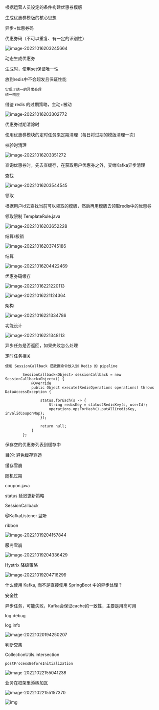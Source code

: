 根据运营人员设定的条件构建优惠券模版

生成优惠券模版的核心思想

异步+优惠券码

优惠券码（不可以重复、有一定的识别性）



![image-20221016203245664](https://raw.githubusercontent.com/erdengk/picGo/main/img/202210162032821.png)



动态生成优惠券

生成时，使用set保证唯一性

放到redis中不会超发且保证性能







```
实现了统一的异常处理
统一响应 
```











借鉴 redis 的过期策略，主动+被动

![image-20221016203302772](https://raw.githubusercontent.com/erdengk/picGo/main/img/202210162033798.png)



优惠券过期清除时

使用优惠券模块的定时任务来定期清理（每日将过期的模版清理一次）

校验时清理





![image-20221016203351272](https://raw.githubusercontent.com/erdengk/picGo/main/img/202210162033320.png)

 查询优惠券时，先去查缓存，在获取用户优惠券之外，交给Kafka异步清理





查找

![image-20221016203544545](https://raw.githubusercontent.com/erdengk/picGo/main/img/202210162035591.png)



领取



根据用户id去查找当前可以领取的模版，然后再用模版去领取redis中的优惠券

领取限制 TemplateRule.java



 ![image-20221016203652228](https://raw.githubusercontent.com/erdengk/picGo/main/img/202210162036268.png)





结算/核销



![image-20221016203745186](https://raw.githubusercontent.com/erdengk/picGo/main/img/202210162037240.png)



结算



![image-20221016204422469](https://raw.githubusercontent.com/erdengk/picGo/main/img/202210162044532.png)



优惠券码缓存

![image-20221016221220113](https://raw.githubusercontent.com/erdengk/picGo/main/img/202210162212167.png)

![image-20221016221124364](https://raw.githubusercontent.com/erdengk/picGo/main/img/202210162211613.png)





架构

![image-20221016221334786](https://raw.githubusercontent.com/erdengk/picGo/main/img/202210162213845.png)

功能设计

![image-20221016221348113](https://raw.githubusercontent.com/erdengk/picGo/main/img/202210162213141.png)









异步任务是否返回，如果失败怎么处理

定时任务相关





```
使用 SessionCallback 把数据命令放入到 Redis 的 pipeline

        SessionCallback<Object> sessionCallback = new SessionCallback<Object>() {
            @Override
            public Object execute(RedisOperations operations) throws DataAccessException {

                status.forEach(s -> {
                    String redisKey = status2RedisKey(s, userId);
                    operations.opsForHash().putAll(redisKey, invalidCouponMap);
                });

                return null;
            }
        };
```





保存空的优惠券列表到缓存中

目的: 避免缓存穿透



缓存雪崩

随机过期





coupon.java

status 延迟更新策略



SessionCallback



@KafkaListener 监听





ribbon



![image-20221019204157844](https://raw.githubusercontent.com/erdengk/picGo/main/img/202210192041032.png)





服务雪崩



![image-20221019204336429](https://raw.githubusercontent.com/erdengk/picGo/main/img/202210192043491.png)



Hystrix 降级策略





![image-20221019204716299](https://raw.githubusercontent.com/erdengk/picGo/main/img/202210192047369.png)





什么使用 Kafka, 而不是直接使用 SpringBoot 中的异步处理 ?

安全性

异步任务，可能失败，Kafka会保证cache的一致性，主要是用高可用







log.debug

log.info





![image-20221020194250207](https://raw.githubusercontent.com/erdengk/picGo/main/img/202210201942309.png)





判断交集

CollectionUtils.intersection







```
postProcessBeforeInitialization
```







![image-20221022155041238](https://raw.githubusercontent.com/erdengk/picGo/main/img/202210221550363.png)





业务在框架里添砖加瓦



![image-20221022155157370](https://raw.githubusercontent.com/erdengk/picGo/main/img/202210221551437.png)

![img](https://img.mukewang.com/szimg/5da400b508847b6215141574.jpg)
